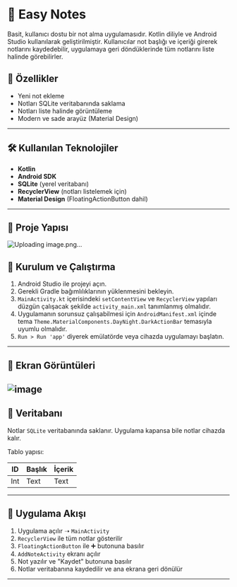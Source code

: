 # 📝 Easy Notes

Basit, kullanıcı dostu bir not alma uygulamasıdır. Kotlin diliyle ve Android Studio kullanılarak geliştirilmiştir. Kullanıcılar not başlığı ve içeriği girerek notlarını kaydedebilir, uygulamaya geri döndüklerinde tüm notlarını liste halinde görebilirler.

## 📱 Özellikler

- Yeni not ekleme
- Notları SQLite veritabanında saklama
- Notları liste halinde görüntüleme
- Modern ve sade arayüz (Material Design)

---

## 🛠️ Kullanılan Teknolojiler

- **Kotlin**
- **Android SDK**
- **SQLite** (yerel veritabanı)
- **RecyclerView** (notları listelemek için)
- **Material Design** (FloatingActionButton dahil)

---

## 📂 Proje Yapısı
![Uploading image.png…]()


## 🚀 Kurulum ve Çalıştırma

1. Android Studio ile projeyi açın.
2. Gerekli Gradle bağımlılıklarının yüklenmesini bekleyin.
3. `MainActivity.kt` içerisindeki `setContentView` ve `RecyclerView` yapıları düzgün çalışacak şekilde `activity_main.xml` tanımlanmış olmalıdır.
4. Uygulamanın sorunsuz çalışabilmesi için `AndroidManifest.xml` içinde tema `Theme.MaterialComponents.DayNight.DarkActionBar` temasıyla uyumlu olmalıdır.
5. `Run > Run 'app'` diyerek emülatörde veya cihazda uygulamayı başlatın.

---

## 📸 Ekran Görüntüleri

![image](https://github.com/user-attachments/assets/e8f9994a-b29a-4005-b6cf-a34cfd93f072)
---

## 💾 Veritabanı

Notlar `SQLite` veritabanında saklanır. Uygulama kapansa bile notlar cihazda kalır.

Tablo yapısı:

| ID | Başlık | İçerik |
|----|--------|--------|
| Int | Text  | Text   |

---

## 📌 Uygulama Akışı

1. Uygulama açılır ➝ `MainActivity`
2. `RecyclerView` ile tüm notlar gösterilir
3. `FloatingActionButton` ile ➕ butonuna basılır
4. `AddNoteActivity` ekranı açılır
5. Not yazılır ve "Kaydet" butonuna basılır
6. Notlar veritabanına kaydedilir ve ana ekrana geri dönülür

---


